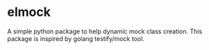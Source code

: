 # elmock

A simple python package to help dynamic mock class creation.
This package is inspired by golang testify/mock tool.
